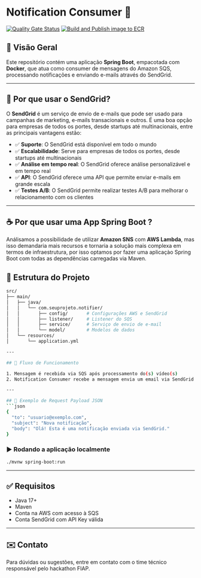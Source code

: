 # Notification Consumer 🚀
[![Quality Gate Status](https://sonarcloud.io/api/project_badges/measure?project=fiap-8soat-tc-one_hackathon-fiap-notification-consumer&metric=alert_status)](https://sonarcloud.io/summary/new_code?id=fiap-8soat-tc-one_hackathon-fiap-notification-consumer)
[![Build and Publish image to ECR](https://github.com/fiap-8soat-tc-one/hackathon-fiap-notification-consumer/actions/workflows/build.yml/badge.svg)](https://github.com/fiap-8soat-tc-one/hackathon-fiap-notification-consumer/actions/workflows/build.yml)

## 📘 Visão Geral

Este repositório contém uma aplicação **Spring Boot**, empacotada com **Docker**, que atua como consumer de mensagens do
Amazon SQS, processando notificações e enviando e-mails através do SendGrid.

---

## 🔐 Por que usar o SendGrid?

O **SendGrid** é um serviço de envio de e-mails que pode ser usado para campanhas de marketing, e-mails transacionais e
outros. É uma boa opção para empresas de todos os portes, desde startups até multinacionais, entre as principais
vantagens estão:

- ✅ **Suporte**: O SendGrid está disponível em todo o mundo
- ✅ **Escalabilidade**: Serve para empresas de todos os portes, desde startups até multinacionais
- ✅ **Análise em tempo real**: O SendGrid oferece análise personalizável e em tempo real
- ✅ **API**: O SendGrid oferece uma API que permite enviar e-mails em grande escala
- ✅ **Testes A/B**: O SendGrid permite realizar testes A/B para melhorar o relacionamento com os clientes

---

## ☕ Por que usar uma App Spring Boot ?

Análisamos a possibilidade de utilizar **Amazon SNS** com **AWS Lambda**, mas isso demandaria mais recursos e tornaria a
solução mais complexa em termos de infraestrutura, por isso optamos por fazer uma aplicaçào Spring Boot com todas as
dependências carregadas via Maven.

## 🧪 Estrutura do Projeto

```bash
src/
├── main/
│   ├── java/
│   │   └── com.seuprojeto.notifier/
│   │       ├── config/       # Configurações AWS e SendGrid
│   │       ├── listener/     # Listener do SQS
│   │       ├── service/      # Serviço de envio de e-mail
│   │       └── model/        # Modelos de dados
│   └── resources/
│       └── application.yml

---

## 🔄 Fluxo de Funcionamento

1. Mensagem é recebida via SQS após processamento do(s) vídeo(s)
2. Notification Consumer recebe a mensagem envia um email via SendGrid

---

## 📎 Exemplo de Request Payload JSON
```json
{
  "to": "usuario@exemplo.com",
  "subject": "Nova notificação",
  "body": "Olá! Esta é uma notificação enviada via SendGrid."
}
```

### ▶️ Rodando a aplicação localmente

```bash
./mvnw spring-boot:run
```

---

## ✅ Requisitos

- Java 17+
- Maven
- Conta na AWS com acesso à SQS
- Conta SendGrid com API Key válida

---

## ✉️ Contato

Para dúvidas ou sugestões, entre em contato com o time técnico responsável pelo hackathon FIAP.

